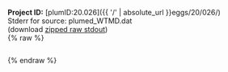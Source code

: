 **Project ID:** [plumID:20.026]({{ '/' | absolute_url }}eggs/20/026/)  
Stderr for source:  plumed_WTMD.dat   
(download [zipped raw stdout](plumed_WTMD.dat.plumed.stdout.txt.zip))  
{% raw %}
<pre>
</pre>
{% endraw %}

